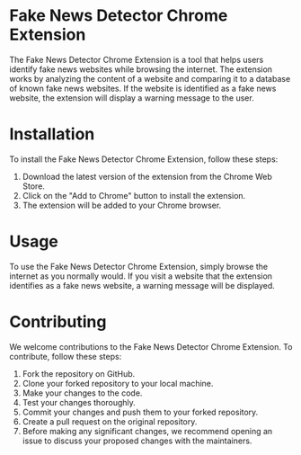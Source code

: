 # Fake News Detector Chrome Extension
The Fake News Detector Chrome Extension is a tool that helps users identify fake news websites while browsing the internet. The extension works by analyzing the content of a website and comparing it to a database of known fake news websites. If the website is identified as a fake news website, the extension will display a warning message to the user.

# Installation
To install the Fake News Detector Chrome Extension, follow these steps:

1. Download the latest version of the extension from the Chrome Web Store.
2. Click on the "Add to Chrome" button to install the extension.
3. The extension will be added to your Chrome browser.

# Usage
To use the Fake News Detector Chrome Extension, simply browse the internet as you normally would. If you visit a website that the extension identifies as a fake news website, a warning message will be displayed.

# Contributing
We welcome contributions to the Fake News Detector Chrome Extension. To contribute, follow these steps:

1. Fork the repository on GitHub.
2. Clone your forked repository to your local machine.
3. Make your changes to the code.
4. Test your changes thoroughly.
5. Commit your changes and push them to your forked repository.
6. Create a pull request on the original repository.
7. Before making any significant changes, we recommend opening an issue to discuss your proposed changes with the maintainers.
